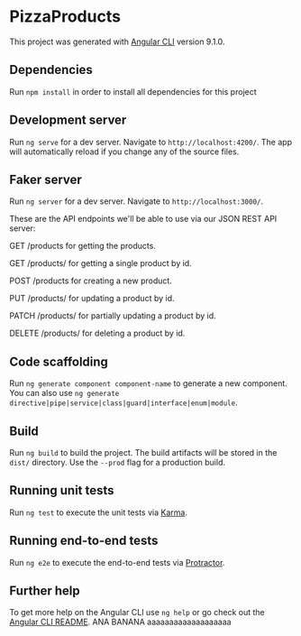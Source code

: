 # PizzaProducts

This project was generated with [Angular CLI](https://github.com/angular/angular-cli) version 9.1.0.

## Dependencies

Run `npm install` in order to install all dependencies for this project 

## Development server

Run `ng serve` for a dev server. Navigate to `http://localhost:4200/`. The app will automatically reload if you change any of the source files.

## Faker server 

Run `ng server` for a dev server. Navigate to `http://localhost:3000/`.

These are the API endpoints we'll be able to use via our JSON REST API server:

GET /products  for getting the products.

GET /products/<id>  for getting a single product by id.
  
POST /products  for creating a new product.

PUT /products/<id>  for updating a product by id.
  
PATCH /products/<id>  for partially updating a product by id.
  
DELETE /products/<id>  for deleting a product by id.

## Code scaffolding

Run `ng generate component component-name` to generate a new component. You can also use `ng generate directive|pipe|service|class|guard|interface|enum|module`.

## Build

Run `ng build` to build the project. The build artifacts will be stored in the `dist/` directory. Use the `--prod` flag for a production build.

## Running unit tests

Run `ng test` to execute the unit tests via [Karma](https://karma-runner.github.io).

## Running end-to-end tests

Run `ng e2e` to execute the end-to-end tests via [Protractor](http://www.protractortest.org/).

## Further help

To get more help on the Angular CLI use `ng help` or go check out the [Angular CLI README](https://github.com/angular/angular-cli/blob/master/README.md).
ANA BANANA aaaaaaaaaaaaaaaaaaa